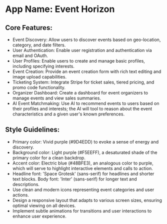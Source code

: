 # **App Name**: Event Horizon

## Core Features:

- Event Discovery: Allow users to discover events based on geo-location, category, and date filters.
- User Authentication: Enable user registration and authentication via email and OAuth.
- User Profiles: Enable users to create and manage basic profiles, including specifying interests.
- Event Creation: Provide an event creation form with rich text editing and image upload capabilities.
- Ticketing System: Integrate Stripe for ticket sales, tiered pricing, and promo code functionality.
- Organizer Dashboard: Create a dashboard for event organizers to manage events and view sales summaries.
- AI Event Matchmaking: Use AI to recommend events to users based on their profiles and interests; the AI will tool to reason about the event characteristics and a given user's known preferences.

## Style Guidelines:

- Primary color: Vivid purple (#9D4EDD) to evoke a sense of energy and discovery. 
- Background color: Light purple (#F5EEFF), a desaturated shade of the primary color for a clean backdrop.
- Accent color: Electric blue (#48BFE3), an analogous color to purple, which will serve to highlight interactive elements and calls to action.
- Headline font: 'Space Grotesk' (sans-serif) for headlines and shorter text blocks. Body font: 'Inter' (sans-serif) for longer text and descriptions. 
- Use clean and modern icons representing event categories and user actions.
- Design a responsive layout that adapts to various screen sizes, ensuring optimal viewing on all devices.
- Implement subtle animations for transitions and user interactions to enhance user experience.